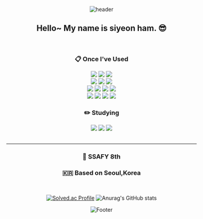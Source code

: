 <div align="center">

![header](https://capsule-render.vercel.app/api?&color=gradient&height=280&text=gkatldus1&animation=fadeIn&fontAlignY=40&type=wave)


##  Hello~ My name is siyeon ham. 😎

<br/>
  
###  :clipboard: Once I've Used 
<img src="https://img.shields.io/badge/JAVA-007396?style=for-the-badge&logo=Java&logoColor=white">
<img src="https://img.shields.io/badge/Spring-6DB33F?style=for-the-badge&logo=Spring&logoColor=white">
<img src="https://img.shields.io/badge/MySQL-4479A1?style=for-the-badge&logo=MySQL&logoColor=white">

<br/>
<img src="https://img.shields.io/badge/HTML5-E34F26?style=for-the-badge&logo=html5&logoColor=white">
<img src="https://img.shields.io/badge/CSS3-1572B6?style=for-the-badge&logo=CSS3&logoColor=white"> 
<img src="https://img.shields.io/badge/JavaScript-323330?style=for-the-badge&logo=javascript&logoColor=F7DF1E">

<br/>
<img src="https://img.shields.io/badge/Vue.js-35495E?style=for-the-badge&logo=vuedotjs&logoColor=4FC08D">
<img src="https://img.shields.io/badge/Node.js-339933?style=for-the-badge&logo=nodedotjs&logoColor=white">
<img src="https://img.shields.io/badge/eslint-3A33D1?style=for-the-badge&logo=eslint&logoColor=white">
<img src="https://img.shields.io/badge/prettier-1A2C34?style=for-the-badge&logo=prettier&logoColor=F7BA3E">


<br/>
<img src="https://img.shields.io/badge/VSCode-007ACC?style=for-the-badge&logo=VisualStudioCode&logoColor=white">
<img src="https://img.shields.io/badge/Eclipse-2C2255?style=for-the-badge&logo=Eclipse%20IDE&logoColor=white">
  <img src="https://img.shields.io/badge/Eclipse-2C2255?style=for-the-badge&logo=Intellij%20IDE&logoColor=white">
<img src="https://img.shields.io/badge/github-181717?style=for-the-badge&logo=github&logoColor=white">
 

<br/>

### :pencil2: Studying
<img src="https://img.shields.io/badge/Springboot-20232A?style=for-the-badge&logo=springboot&logoColor=white">
<img src="https://img.shields.io/badge/JPA-339933?style=for-the-badge&logo=JPA&logoColor=white">
<img src="https://img.shields.io/badge/Docker-000000?style=for-the-badge&logo=Docker&logoColor=white">

 <br/>
 <br/>
 <hr/>
</div>

<div align ="center">
  
   ###  💙 SSAFY 8th
   ###  🇰🇷 Based on Seoul,Korea
  <br/>
   
<!--    [![Solved.ac Profile](http://mazassumnida.wtf/api/generate_badge?boj=gkatldus)](https://solved.ac/gkatldus)  -->
<!--    <br/><br/> -->
  [![Solved.ac Profile](http://mazassumnida.wtf/api/generate_badge?boj=gkatldus)](https://solved.ac/gkatldus)
   ![Anurag's GitHub stats](https://github-readme-stats.vercel.app/api?username=gkatldus1&show_icons=true&theme=highconstrast)
   
<!--    [![Top Langs](https://github-readme-stats.vercel.app/api/top-langs/?username=gkatldus1&layout=compact)](https://github.com/gkatldus1/github-readme-stats)    -->
 
</div>

<div align="center">

![Footer](https://capsule-render.vercel.app/api?type=waving&color=gradient&height=200&section=footer)

</div>
